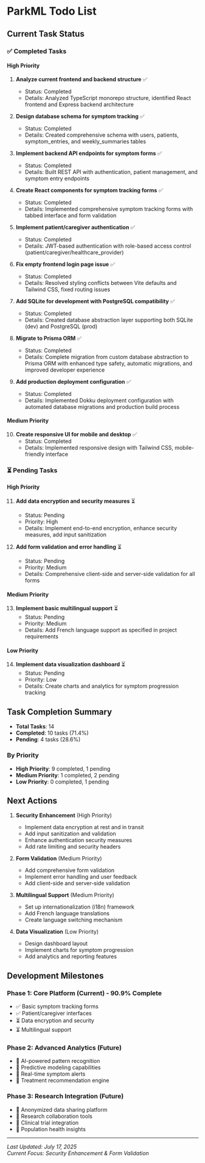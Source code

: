 # ParkML Todo List

## Current Task Status

### ✅ Completed Tasks

#### High Priority

1. **Analyze current frontend and backend structure** ✅

   - Status: Completed
   - Details: Analyzed TypeScript monorepo structure, identified React frontend
     and Express backend architecture

2. **Design database schema for symptom tracking** ✅

   - Status: Completed
   - Details: Created comprehensive schema with users, patients,
     symptom_entries, and weekly_summaries tables

3. **Implement backend API endpoints for symptom forms** ✅

   - Status: Completed
   - Details: Built REST API with authentication, patient management, and
     symptom entry endpoints

4. **Create React components for symptom tracking forms** ✅

   - Status: Completed
   - Details: Implemented comprehensive symptom tracking forms with tabbed
     interface and form validation

5. **Implement patient/caregiver authentication** ✅

   - Status: Completed
   - Details: JWT-based authentication with role-based access control
     (patient/caregiver/healthcare_provider)

6. **Fix empty frontend login page issue** ✅

   - Status: Completed
   - Details: Resolved styling conflicts between Vite defaults and Tailwind CSS,
     fixed routing issues

7. **Add SQLite for development with PostgreSQL compatibility** ✅

   - Status: Completed
   - Details: Created database abstraction layer supporting both SQLite (dev)
     and PostgreSQL (prod)

8. **Migrate to Prisma ORM** ✅

   - Status: Completed
   - Details: Complete migration from custom database abstraction to Prisma ORM
     with enhanced type safety, automatic migrations, and improved developer
     experience

9. **Add production deployment configuration** ✅
   - Status: Completed
   - Details: Implemented Dokku deployment configuration with automated database
     migrations and production build process

#### Medium Priority

10. **Create responsive UI for mobile and desktop** ✅
    - Status: Completed
    - Details: Implemented responsive design with Tailwind CSS, mobile-friendly
      interface

### ⏳ Pending Tasks

#### High Priority

11. **Add data encryption and security measures** ⏳

    - Status: Pending
    - Priority: High
    - Details: Implement end-to-end encryption, enhance security measures, add
      input sanitization

12. **Add form validation and error handling** ⏳
    - Status: Pending
    - Priority: Medium
    - Details: Comprehensive client-side and server-side validation for all
      forms

#### Medium Priority

13. **Implement basic multilingual support** ⏳
    - Status: Pending
    - Priority: Medium
    - Details: Add French language support as specified in project requirements

#### Low Priority

14. **Implement data visualization dashboard** ⏳
    - Status: Pending
    - Priority: Low
    - Details: Create charts and analytics for symptom progression tracking

## Task Completion Summary

- **Total Tasks**: 14
- **Completed**: 10 tasks (71.4%)
- **Pending**: 4 tasks (28.6%)

### By Priority

- **High Priority**: 9 completed, 1 pending
- **Medium Priority**: 1 completed, 2 pending
- **Low Priority**: 0 completed, 1 pending

## Next Actions

1. **Security Enhancement** (High Priority)

   - Implement data encryption at rest and in transit
   - Add input sanitization and validation
   - Enhance authentication security measures
   - Add rate limiting and security headers

2. **Form Validation** (Medium Priority)

   - Add comprehensive form validation
   - Implement error handling and user feedback
   - Add client-side and server-side validation

3. **Multilingual Support** (Medium Priority)

   - Set up internationalization (i18n) framework
   - Add French language translations
   - Create language switching mechanism

4. **Data Visualization** (Low Priority)
   - Design dashboard layout
   - Implement charts for symptom progression
   - Add analytics and reporting features

## Development Milestones

### Phase 1: Core Platform (Current) - 90.9% Complete

- ✅ Basic symptom tracking forms
- ✅ Patient/caregiver interfaces
- ⏳ Data encryption and security
- ⏳ Multilingual support

### Phase 2: Advanced Analytics (Future)

- 📅 AI-powered pattern recognition
- 📅 Predictive modeling capabilities
- 📅 Real-time symptom alerts
- 📅 Treatment recommendation engine

### Phase 3: Research Integration (Future)

- 📅 Anonymized data sharing platform
- 📅 Research collaboration tools
- 📅 Clinical trial integration
- 📅 Population health insights

---

_Last Updated: July 17, 2025_  
_Current Focus: Security Enhancement & Form Validation_
